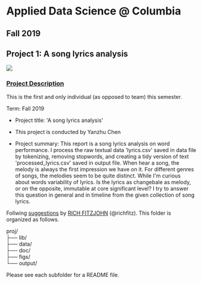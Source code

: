 # Applied Data Science @ Columbia
## Fall 2019
## Project 1: A song lyrics analysis

![ ](https://github.com/chenyanzhu43/proj1/blob/master/figs/lyrics.jpg)

### [Project Description](https://github.com/chenyanzhu43/proj1/blob/master/doc)

This is the first and only individual (as opposed to team) this semester.

Term: Fall 2019

+ Project title: 'A song lyrics analysis'

+ This project is conducted by Yanzhu Chen

+ Project summary: This report is a song lyrics analysis on word performance. I process the raw textual data 'lyrics.csv' saved in data file by tokenizing, removing stopwords, and creating a tidy version of text 'processed_lyrics.csv' saved in output file. When hear a song, the melody is always the first impression we have on it. For different genres of songs, the melodies seem to be quite distinct. While I'm curious about words variability of lyrics. Is the lyrics as changebale as melody, or on the opposite, immutable at core significant level?  I try to answer this question in general and in timeline from the given collection of song lyrics.

Follwing [suggestions](https://nicercode.github.io/blog/2013-04-05-projects/) by [RICH FITZJOHN](https://nicercode.github.io/about/#Team) (@richfitz). This folder is organized as follows.


proj/  
├── lib/  
├── data/  
├── doc/  
├── figs/  
└── output/  


Please see each subfolder for a README file.
